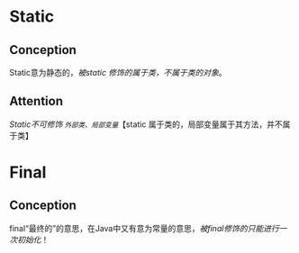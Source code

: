 # Static
## Conception
Static意为静态的，*被static 修饰的属于类，不属于类的对象*。

## Attention
*Static不可修饰 `外部类、局部变量`*【static 属于类的，局部变量属于其方法，并不属于类】

# Final
## Conception
final“最终的”的意思，在Java中又有意为常量的意思，*被final修饰的只能进行一次初始化*！